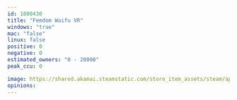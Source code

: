 ```yaml
---
id: 1800430
title: "Femdom Waifu VR"
windows: "true"
mac: "false"
linux: false
positive: 0
negative: 0
estimated_owners: "0 - 20000"
peak_ccu: 0

image: https://shared.akamai.steamstatic.com/store_item_assets/steam/apps/1800430/header.jpg?t=1646845180
opinions:
---
```

